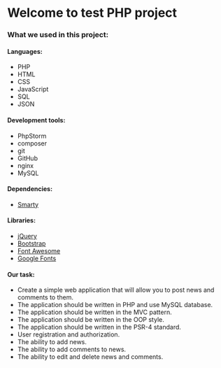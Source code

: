 # Welcome to test PHP project

### What we used in this project:
#### Languages:
* PHP
* HTML
* CSS
* JavaScript
* SQL
* JSON
#### Development tools:
* PhpStorm
* composer
* git
* GitHub
* nginx
* MySQL
#### Dependencies:
* [Smarty](https://smarty-php.github.io/)
#### Libraries:
* [jQuery](https://jquery.com/)
* [Bootstrap](https://getbootstrap.com/)
* [Font Awesome](https://fontawesome.com/)
* [Google Fonts](https://fonts.google.com/)
#### Our task:
* Create a simple web application that will allow you to post news and comments to them.
* The application should be written in PHP and use MySQL database.
* The application should be written in the MVC pattern.
* The application should be written in the OOP style.
* The application should be written in the PSR-4 standard.
* User registration and authorization.
* The ability to add news.
* The ability to add comments to news.
* The ability to edit and delete news and comments.
